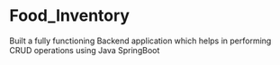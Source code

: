 # Food_Inventory
Built a fully functioning Backend application which helps in performing CRUD operations using Java SpringBoot 
